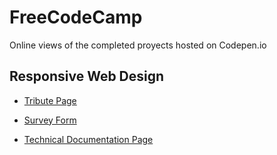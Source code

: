 # FreeCodeCamp
Online views of the completed proyects hosted on Codepen.io

## Responsive Web Design

+ [Tribute Page](https://codepen.io/crash9/pen/abzNOYj)

+ [Survey Form](https://codepen.io/crash9/pen/povyreX)

+ [Technical Documentation Page](https://codepen.io/crash9/pen/ExpOEGZ)
